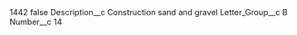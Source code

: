 <?xml version="1.0" encoding="UTF-8"?>
<CustomMetadata xmlns="http://soap.sforce.com/2006/04/metadata" xmlns:xsi="http://www.w3.org/2001/XMLSchema-instance" xmlns:xsd="http://www.w3.org/2001/XMLSchema">
    <label>1442</label>
    <protected>false</protected>
    <values>
        <field>Description__c</field>
        <value xsi:type="xsd:string">Construction sand and gravel</value>
    </values>
    <values>
        <field>Letter_Group__c</field>
        <value xsi:type="xsd:string">B</value>
    </values>
    <values>
        <field>Number__c</field>
        <value xsi:type="xsd:string">14</value>
    </values>
</CustomMetadata>
